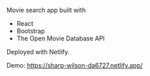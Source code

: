 Movie search app built with 
- React
- Bootstrap
- The Open Movie Database API

Deployed with Netlify.

Demo: https://sharp-wilson-da6727.netlify.app/
